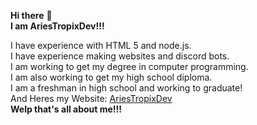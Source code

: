 
**Hi there** 👋<br />
**I am AriesTropixDev!!!**<br />

I have experience with HTML 5 and node.js.<br />
I have experience making websites and discord bots.<br />
I am working to get my degree in computer programming.<br />
I am also working to get my high school diploma.<br />
I am a freshman in high school and working to graduate!<br />
And Heres my Website: [AriesTropixDev](https://ariestropixdev.github.io/)<br />
**Welp that's all about me!!!**<br />
<div class="github-card" data-github="AriesTropixDev" data-width="400" data-height="150" data-theme="default"></div>
